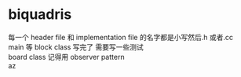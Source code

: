 # biquadris

每一个 header file 和 implementation file 的名字都是小写然后.h 或者.cc
<br />
main 等 block class 写完了 需要写一些测试
<br />
board class 记得用 observer pattern
<br />
az
